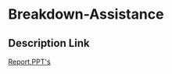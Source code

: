 # Breakdown-Assistance
## Description Link
[Report,PPT's](https://drive.google.com/drive/folders/1DFqPexT3fOlCKj82wYnmVEIApH_Dl40_?usp=sharing)
